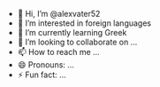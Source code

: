- 👋 Hi, I’m @alexvater52
- 👀 I’m interested in foreign languages
- 🌱 I’m currently learning Greek
- 💞️ I’m looking to collaborate on ...
- 📫 How to reach me ...
- 😄 Pronouns: ...
- ⚡ Fun fact: ...

<!---
alexvater52/alexvater52 is a ✨ special ✨ repository because its `README.md` (this file) appears on your GitHub profile.
You can click the Preview link to take a look at your changes.
--->

